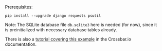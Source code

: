 Prerequisites:

    pip install --upgrade django requests psutil

Note: The SQLite database file `db.sqlite3` here is needed (for now), since it is preinitialized with necessary database tables already.

There is also a [tutorial covering this example](http://crossbar.io/docs/Adding-Real-Time-to-Django-Applications/) in the Crossbar.io documentation.
